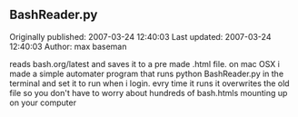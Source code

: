## BashReader.py

Originally published: 2007-03-24 12:40:03
Last updated: 2007-03-24 12:40:03
Author: max baseman

reads bash.org/latest and saves it to a pre made .html file. on mac OSX i made a simple automater program that runs python BashReader.py in the terminal and set it to run when i login. evry time it runs it overwrites the old file so you don't have to worry about hundreds of bash.htmls mounting up on your computer